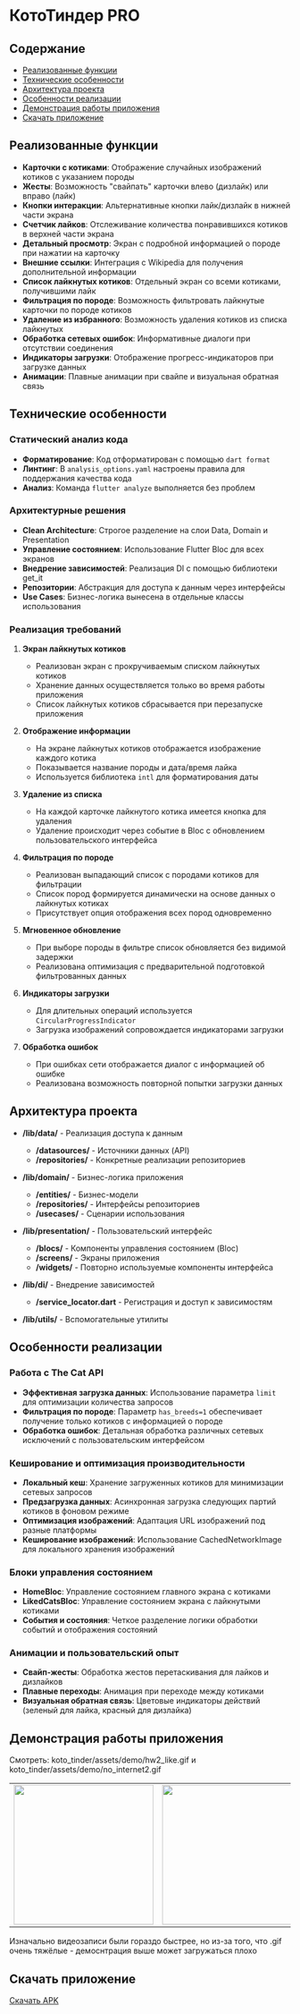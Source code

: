 # КотоТиндер PRO

## Содержание
- [Реализованные функции](#реализованные-функции)
- [Технические особенности](#технические-особенности)
- [Архитектура проекта](#архитектура-проекта)
- [Особенности реализации](#особенности-реализации)
- [Демонстрация работы приложения](#демонстрация-работы-приложения)
- [Скачать приложение](#скачать-приложение)

## Реализованные функции

- **Карточки с котиками**: Отображение случайных изображений котиков с указанием породы
- **Жесты**: Возможность "свайпать" карточки влево (дизлайк) или вправо (лайк)
- **Кнопки интеракции**: Альтернативные кнопки лайк/дизлайк в нижней части экрана
- **Счетчик лайков**: Отслеживание количества понравившихся котиков в верхней части экрана
- **Детальный просмотр**: Экран с подробной информацией о породе при нажатии на карточку
- **Внешние ссылки**: Интеграция с Wikipedia для получения дополнительной информации
- **Список лайкнутых котиков**: Отдельный экран со всеми котиками, получившими лайк
- **Фильтрация по породе**: Возможность фильтровать лайкнутые карточки по породе котиков
- **Удаление из избранного**: Возможность удаления котиков из списка лайкнутых
- **Обработка сетевых ошибок**: Информативные диалоги при отсутствии соединения
- **Индикаторы загрузки**: Отображение прогресс-индикаторов при загрузке данных
- **Анимации**: Плавные анимации при свайпе и визуальная обратная связь

## Технические особенности

### Статический анализ кода
- **Форматирование**: Код отформатирован с помощью `dart format`
- **Линтинг**: В `analysis_options.yaml` настроены правила для поддержания качества кода
- **Анализ**: Команда `flutter analyze` выполняется без проблем

### Архитектурные решения
- **Clean Architecture**: Строгое разделение на слои Data, Domain и Presentation
- **Управление состоянием**: Использование Flutter Bloc для всех экранов
- **Внедрение зависимостей**: Реализация DI с помощью библиотеки get_it
- **Репозитории**: Абстракция для доступа к данным через интерфейсы
- **Use Cases**: Бизнес-логика вынесена в отдельные классы использования

### Реализация требований

1. **Экран лайкнутых котиков**
   - Реализован экран с прокручиваемым списком лайкнутых котиков
   - Хранение данных осуществляется только во время работы приложения
   - Список лайкнутых котиков сбрасывается при перезапуске приложения

2. **Отображение информации**
   - На экране лайкнутых котиков отображается изображение каждого котика
   - Показывается название породы и дата/время лайка
   - Используется библиотека `intl` для форматирования даты

3. **Удаление из списка**
   - На каждой карточке лайкнутого котика имеется кнопка для удаления
   - Удаление происходит через событие в Bloc с обновлением пользовательского интерфейса

4. **Фильтрация по породе**
   - Реализован выпадающий список с породами котиков для фильтрации
   - Список пород формируется динамически на основе данных о лайкнутых котиках
   - Присутствует опция отображения всех пород одновременно

5. **Мгновенное обновление**
   - При выборе породы в фильтре список обновляется без видимой задержки
   - Реализована оптимизация с предварительной подготовкой фильтрованных данных

6. **Индикаторы загрузки**
   - Для длительных операций используется `CircularProgressIndicator`
   - Загрузка изображений сопровождается индикаторами загрузки

7. **Обработка ошибок**
   - При ошибках сети отображается диалог с информацией об ошибке
   - Реализована возможность повторной попытки загрузки данных

## Архитектура проекта

- **/lib/data/** - Реализация доступа к данным
  - **/datasources/** - Источники данных (API)
  - **/repositories/** - Конкретные реализации репозиториев
  
- **/lib/domain/** - Бизнес-логика приложения
  - **/entities/** - Бизнес-модели
  - **/repositories/** - Интерфейсы репозиториев
  - **/usecases/** - Сценарии использования
  
- **/lib/presentation/** - Пользовательский интерфейс
  - **/blocs/** - Компоненты управления состоянием (Bloc)
  - **/screens/** - Экраны приложения
  - **/widgets/** - Повторно используемые компоненты интерфейса
  
- **/lib/di/** - Внедрение зависимостей
  - **/service_locator.dart** - Регистрация и доступ к зависимостям

- **/lib/utils/** - Вспомогательные утилиты

## Особенности реализации

### Работа с The Cat API

- **Эффективная загрузка данных**: Использование параметра `limit` для оптимизации количества запросов
- **Фильтрация по породе**: Параметр `has_breeds=1` обеспечивает получение только котиков с информацией о породе
- **Обработка ошибок**: Детальная обработка различных сетевых исключений с пользовательским интерфейсом

### Кеширование и оптимизация производительности

- **Локальный кеш**: Хранение загруженных котиков для минимизации сетевых запросов
- **Предзагрузка данных**: Асинхронная загрузка следующих партий котиков в фоновом режиме
- **Оптимизация изображений**: Адаптация URL изображений под разные платформы
- **Кеширование изображений**: Использование CachedNetworkImage для локального хранения изображений

### Блоки управления состоянием

- **HomeBloc**: Управление состоянием главного экрана с котиками
- **LikedCatsBloc**: Управление состоянием экрана с лайкнутыми котиками
- **События и состояния**: Четкое разделение логики обработки событий и отображения состояний

### Анимации и пользовательский опыт

- **Свайп-жесты**: Обработка жестов перетаскивания для лайков и дизлайков
- **Плавные переходы**: Анимация при переходе между котиками
- **Визуальная обратная связь**: Цветовые индикаторы действий (зеленый для лайка, красный для дизлайка)

## Демонстрация работы приложения

Смотреть: koto_tinder/assets/demo/hw2_like.gif и koto_tinder/assets/demo/no_internet2.gif

<table>
  <tr>
    <td>
      <img src="https://raw.githubusercontent.com/Angelina-Ushakova/koto_tinder/main/koto_tinder/assets/demo/hw2_like.gif" width="250"/>
    </td>
    <td>
      <img src="https://raw.githubusercontent.com/Angelina-Ushakova/koto_tinder/main/koto_tinder/assets/demo/no_internet2.gif" width="250"/>
    </td>
  </tr>
</table>

Изначально видеозаписи были гораздо быстрее, но из-за того, что .gif очень тяжёлые - демоснтрация выше может загружаться плохо

## Скачать приложение

[Скачать APK](https://github.com/Angelina-Ushakova/koto_tinder/releases/download/v2.0.0/app-release.apk)
